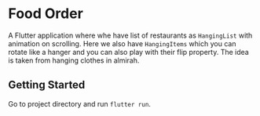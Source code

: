 # Food Order

A Flutter application where whe have list of restaurants as `HangingList` with animation on scrolling. Here we also have `HangingItems` which you can rotate like a hanger and you can also play with their flip property.
The idea is taken from hanging clothes in almirah.

## Getting Started

Go to project directory and run `flutter run`.
